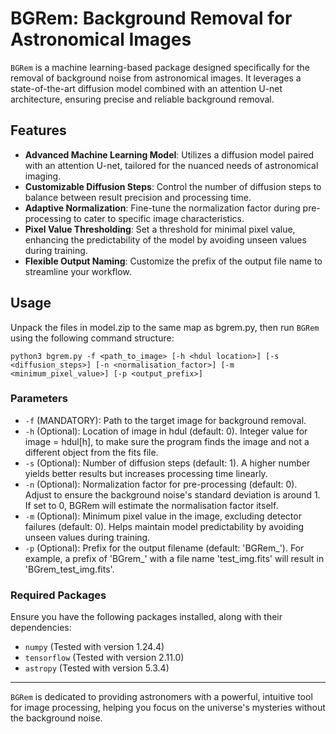 
# BGRem: Background Removal for Astronomical Images

`BGRem` is a machine learning-based package designed specifically for the removal of background noise from astronomical images. It leverages a state-of-the-art diffusion model combined with an attention U-net architecture, ensuring precise and reliable background removal.

## Features

- **Advanced Machine Learning Model**: Utilizes a diffusion model paired with an attention U-net, tailored for the nuanced needs of astronomical imaging.
- **Customizable Diffusion Steps**: Control the number of diffusion steps to balance between result precision and processing time.
- **Adaptive Normalization**: Fine-tune the normalization factor during pre-processing to cater to specific image characteristics.
- **Pixel Value Thresholding**: Set a threshold for minimal pixel value, enhancing the predictability of the model by avoiding unseen values during training.
- **Flexible Output Naming**: Customize the prefix of the output file name to streamline your workflow.

## Usage

Unpack the files in model.zip to the same map as bgrem.py, then run `BGRem` using the following command structure:

```
python3 bgrem.py -f <path_to_image> [-h <hdul location>] [-s <diffusion_steps>] [-n <normalisation_factor>] [-m <minimum_pixel_value>] [-p <output_prefix>]
```

### Parameters

- `-f` (MANDATORY): Path to the target image for background removal.
- `-h` (Optional): Location of image in hdul (default: 0). Integer value for image = hdul[h], to make sure the program finds the image and not a different object from the fits file.
- `-s` (Optional): Number of diffusion steps (default: 1). A higher number yields better results but increases processing time linearly.
- `-n` (Optional): Normalization factor for pre-processing (default: 0). Adjust to ensure the background noise's standard deviation is around 1. If set to 0, BGRem will estimate the normalisation factor itself.
- `-m` (Optional): Minimum pixel value in the image, excluding detector failures (default: 0). Helps maintain model predictability by avoiding unseen values during training.
- `-p` (Optional): Prefix for the output filename (default: 'BGRem_'). For example, a prefix of 'BGrem_' with a file name 'test_img.fits' will result in 'BGrem_test_img.fits'.

### Required Packages

Ensure you have the following packages installed, along with their dependencies:

- `numpy` (Tested with version 1.24.4)
- `tensorflow` (Tested with version 2.11.0)
- `astropy` (Tested with version 5.3.4)

---

`BGRem` is dedicated to providing astronomers with a powerful, intuitive tool for image processing, helping you focus on the universe's mysteries without the background noise.
